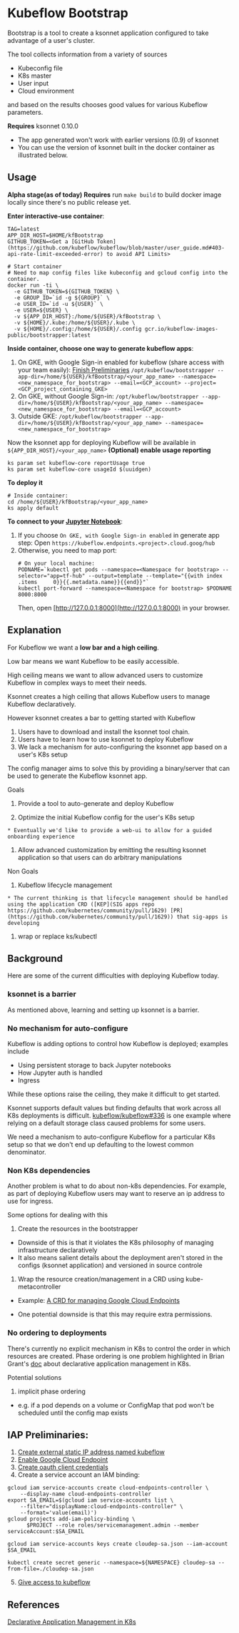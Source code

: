 # Kubeflow Bootstrap

Bootstrap is a tool to create a ksonnet application configured to take advantage
of a user's cluster.

The tool collects information from a variety of sources

- Kubeconfig file
- K8s master
- User input
- Cloud environment

and based on the results chooses good values for various Kubeflow parameters.

**Requires** ksonnet 0.10.0

  - The app generated won't work with earlier versions (0.9) of ksonnet
  - You can use the version of ksonnet built in the docker container as illustrated below.

## Usage

**Alpha stage(as of today) Requires** run ```make build``` to build docker image locally since there's no public release yet.

**Enter interactive-use container**:

```
TAG=latest
APP_DIR_HOST=$HOME/kfBootstrap
GITHUB_TOKEN=<Get a [GitHub Token](https://github.com/kubeflow/kubeflow/blob/master/user_guide.md#403-api-rate-limit-exceeded-error) to avoid API Limits>

# Start container
# Need to map config files like kubeconfig and gcloud config into the container.
docker run -ti \
  -e GITHUB_TOKEN=${GITHUB_TOKEN} \
  -e GROUP_ID=`id -g ${GROUP}` \
  -e USER_ID=`id -u ${USER}` \
  -e USER=${USER} \
  -v ${APP_DIR_HOST}:/home/${USER}/kfBootstrap \
  -v ${HOME}/.kube:/home/${USER}/.kube \
  -v ${HOME}/.config:/home/${USER}/.config gcr.io/kubeflow-images-public/bootstrapper:latest
```

**Inside container, choose one way to generate kubeflow apps**:
1. On GKE, with Google Sign-in enabled for kubeflow (share access with your team easily):
    [Finish Preliminaries](README.md#iap-preliminaries)
    ```/opt/kubeflow/bootstrapper --app-dir=/home/${USER}/kfBootstrap/<your_app_name> --namespace=<new_namespace_for_bootstrap> --email=<GCP_account> --project=<GCP_project_containing_GKE>```
2. On GKE, without Google Sign-in:
```/opt/kubeflow/bootstrapper --app-dir=/home/${USER}/kfBootstrap/<your_app_name> --namespace=<new_namespace_for_bootstrap> --email=<GCP_account>```
3. Outside GKE:
```/opt/kubeflow/bootstrapper --app-dir=/home/${USER}/kfBootstrap/<your_app_name> --namespace=<new_namespace_for_bootstrap>```

Now the ksonnet app for deploying Kubeflow will be available in `${APP_DIR_HOST}/<your_app_name>`
**(Optional) enable usage reporting**
```
ks param set kubeflow-core reportUsage true
ks param set kubeflow-core usageId $(uuidgen)
```
**To deploy it**
```
# Inside container:
cd /home/${USER}/kfBootstrap/<your_app_name>
ks apply default
```

**To connect to your [Jupyter Notebook](http://jupyter.org/index.html)**:
1. If you choose ```On GKE, with Google Sign-in enabled``` in generate app step:
    Open ```https://kubeflow.endpoints.<project>.cloud.goog/hub```
2. Otherwise, you need to map port:
    ```
    # On your local machine:
    PODNAME=`kubectl get pods --namespace=<Namespace for bootstrap> --selector="app=tf-hub" --output=template --template="{{with index .items     0}}{{.metadata.name}}{{end}}"`
    kubectl port-forward --namespace=<Namespace for bootstrap> $PODNAME 8000:8000
    ```
    Then, open [http://127.0.0.1:8000](http://127.0.0.1:8000) in your browser.

## Explanation
For Kubeflow we want a **low bar and a high ceiling**.

Low bar means we want Kubeflow to be easily accessible.

High ceiling means we want to allow advanced users to customize Kubeflow in complex ways to meet their needs.

Ksonnet creates a high ceiling that allows Kubeflow users to manage Kubeflow declaratively.

However ksonnet creates a bar to getting started with Kubeflow

1. Users have to download and install the ksonnet tool chain.
1. Users have to learn how to use ksonnet to deploy Kubeflow
1. We lack a mechanism for auto-configuring the ksonnet app based on a user's K8s setup

The config manager aims to solve this by providing a binary/server that can be used to generate
the Kubeflow ksonnet app.

Goals
  1. Provide a tool to auto-generate and deploy Kubeflow

  1. Optimize the initial Kubeflow config for the user's K8s setup

  	* Eventually we'd like to provide a web-ui to allow for a guided onboarding experience

  1. Allow advanced customization by emitting the resulting ksonnet application so that users can do arbitrary
     manipulations

Non Goals

  1. Kubeflow lifecycle management

  	* The current thinking is that lifecycle management should be handled using the application CRD ([KEP](SIG apps repo https://github.com/kubernetes/community/pull/1629) [PR](https://github.com/kubernetes/community/pull/1629)) that sig-apps is developing

  1. wrap or replace ks/kubectl


## Background

Here are some of the current difficulties with deploying Kubeflow today.

### ksonnet is a barrier

As mentioned above, learning and setting up ksonnet is a barrier.

### No mechanism for auto-configure

Kubeflow is adding options to control how Kubeflow is deployed; examples include

- Using persistent storage to back Jupyter notebooks
- How Jupyter auth is handled
- Ingress

While these options raise the ceiling, they make it difficult to get started.

Ksonnet supports default values but finding defaults that work across all K8s deployments is difficult.
[kubeflow/kubeflow#336](https://github.com/kubeflow/kubeflow/issues/336) is one example where relying on a default
storage class caused problems for some users.

We need a mechanism to auto-configure Kubeflow for a particular K8s setup so that we don't end up defaulting
to the lowest common denominator.

### Non K8s dependencies

Another problem is what to do about non-k8s dependencies. For example, as part of deploying Kubeflow users may want to reserve
an ip address to use for ingress.

Some options for dealing with this

1. Create the resources in the bootstrapper

- Downside of this is that it violates the K8s philosophy of managing infrastructure
  declaratively
- It also means salient details about the deployment aren't stored in the configs
  (ksonnet application) and versioned in source controle

1. Wrap the resource creation/management in a CRD using kube-metacontroller

  - Example: [A CRD for managing Google Cloud Endpoints](https://github.com/danisla/cloud-endpoints-controller)

  - One potential downside is that this may require extra permissions.

### No ordering to deployments

There's currently no explicit mechanism in K8s to control the order in which resources are created. Phase ordering is one problem
highlighted in Brian Grant's [doc](https://goo.gl/T66ZcD) about declarative application management in K8s.

Potential solutions

1. implicit phase ordering

  - e.g. if a pod depends on a volume or ConfigMap that pod won't be scheduled
    until the config map exists

## IAP Preliminaries:
1. [Create external static IP address named kubeflow](https://github.com/kubeflow/kubeflow/blob/master/docs/gke/iap.md#create-an-external-static-ip-address)
2. [Enable Google Cloud Endpoint](https://console.cloud.google.com/apis/library/endpoints.googleapis.com/?q=Cloud%20Endpoints)
3. [Create oauth client credentials](https://github.com/kubeflow/kubeflow/blob/master/docs/gke/iap.md#create-oauth-client-credentials)
4. Create a service account an IAM binding:
```
gcloud iam service-accounts create cloud-endpoints-controller \
    --display-name cloud-endpoints-controller
export SA_EMAIL=$(gcloud iam service-accounts list \
    --filter="displayName:cloud-endpoints-controller" \
    --format='value(email)')
gcloud projects add-iam-policy-binding \
      $PROJECT --role roles/servicemanagement.admin --member serviceAccount:$SA_EMAIL

gcloud iam service-accounts keys create cloudep-sa.json --iam-account $SA_EMAIL

kubectl create secret generic --namespace=${NAMESPACE} cloudep-sa --from-file=./cloudep-sa.json
```
5. [Give access to kubeflow](https://github.com/kubeflow/kubeflow/blob/master/docs/gke/iap.md#adding-users)

## References

[Declarative Application Management in K8s](https://goo.gl/T66ZcD)

